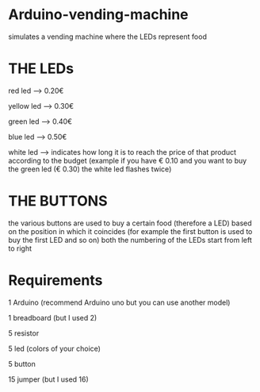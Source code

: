 # Arduino-vending-machine
simulates a vending machine where the LEDs represent food 

# THE LEDs

red led --> 0.20€

yellow led --> 0.30€

green led --> 0.40€

blue led --> 0.50€

white led --> indicates how long it is to reach the price of that product according to the budget (example if you have € 0.10 and you want to buy the green led (€ 0.30) the white led flashes twice) 

# THE BUTTONS

the various buttons are used to buy a certain food (therefore a LED) based on the position in which it coincides (for example the first button is used to buy the first LED and so on) both the numbering of the LEDs start from left to right

# Requirements

1 Arduino (recommend Arduino uno but you can use another model)

1 breadboard (but I used 2)

5 resistor

5 led (colors of your choice)

5 button

15 jumper (but I used 16)
